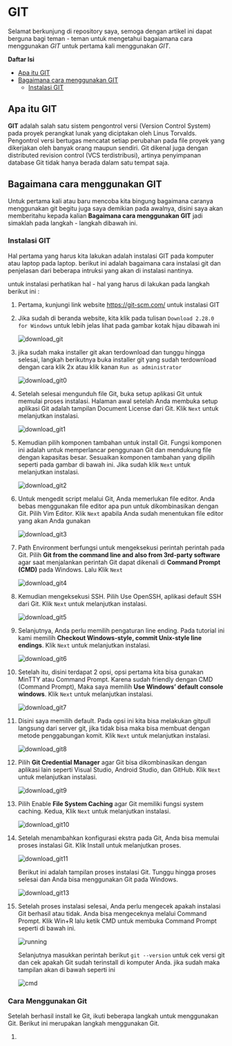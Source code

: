 # GIT
Selamat berkunjung di repository saya, semoga dengan artikel ini dapat berguna bagi teman - teman untuk mengetahui bagaiamana cara menggunakan *GIT* untuk pertama kali menggunakan *GIT*.

**Daftar Isi**
  * [Apa itu GIT](#Apa-itu-GIT)
  * [Bagaimana cara menggunakan GIT](#Bagaimana-cara-menggunakan-GIT)
     * [Instalasi GIT](#Instalasi-git)
     
## Apa itu GIT

  **GIT** adalah salah satu sistem pengontrol versi (Version Control System) pada proyek perangkat lunak yang diciptakan oleh Linus Torvalds. Pengontrol versi bertugas mencatat setiap perubahan pada file proyek yang dikerjakan oleh banyak orang maupun sendiri.
 Git dikenal juga dengan distributed revision control (VCS terdistribusi), artinya penyimpanan database Git tidak hanya berada dalam satu tempat saja.

## Bagaimana cara menggunakan GIT
Untuk pertama kali atau baru mencoba kita bingung bagaimana caranya menggunakan git begitu juga saya demikian pada awalnya, disini saya akan memberitahu kepada kalian **Bagaimana cara menggunakan GIT** jadi simaklah pada langkah - langkah dibawah ini.

### Instalasi GIT
Hal pertama yang harus kita lakukan adalah instalasi GIT pada komputer atau laptop pada laptop. berikut ini adalah bagaimana cara instalasi git dan penjelasan dari beberapa intruksi yang akan di instalasi nantinya.

untuk instalasi perhatikan hal - hal yang harus di lakukan pada langkah berikut ini :

1. Pertama, kunjungi link website https://git-scm.com/ untuk instalasi GIT
2. Jika sudah di beranda website, kita klik pada tulisan `Download 2.28.0 for Windows` untuk lebih jelas lihat pada gambar kotak hijau dibawah ini

      ![download_git](https://user-images.githubusercontent.com/72792261/95863238-26a81980-0d8e-11eb-9b2b-47cc54bf3f82.png)

3. jika sudah maka installer git akan terdownload dan tunggu hingga selesai, langkah berikutnya buka installer git yang sudah terdownload dengan cara klik 2x atau klik kanan `Run as administrator`

      ![download_git0](https://user-images.githubusercontent.com/72792261/95875725-8ad1da00-0d9c-11eb-9925-ae3ea5c2b3f6.png)

4. Setelah selesai mengunduh file Git, buka setup aplikasi Git untuk memulai proses instalasi. Halaman awal setelah Anda membuka setup aplikasi Git adalah tampilan Document License dari Git. Klik `Next` untuk melanjutkan instalasi.

      ![download_git1](https://user-images.githubusercontent.com/72792261/95875111-dcc63000-0d9b-11eb-827a-ee22cc7d0d2d.png)

5. Kemudian pilih komponen tambahan untuk install Git. Fungsi komponen ini adalah untuk memperlancar penggunaan Git dan mendukung file dengan kapasitas besar. Sesuaikan komponen tambahan yang dipilih seperti pada gambar di bawah ini. Jika sudah klik `Next` untuk melanjutkan instalasi.

      ![download_git2](https://user-images.githubusercontent.com/72792261/95879636-ca022a00-0da0-11eb-9790-d6e9f764d277.png)

6. Untuk mengedit script melalui Git, Anda memerlukan file editor. Anda bebas menggunakan file editor apa pun untuk dikombinasikan dengan Git. Pilih Vim Editor. Klik `Next` apabila Anda sudah menentukan file editor yang akan Anda gunakan

      ![download_git3](https://user-images.githubusercontent.com/72792261/95879655-cb335700-0da0-11eb-8091-7f06f5f21528.png)

7. Path Environment berfungsi untuk mengeksekusi perintah perintah pada Git. Pilih **Git from the command line and also from 3rd-party software** agar saat menjalankan perintah Git dapat dikenali di **Command Prompt (CMD)** pada Windows. Lalu Klik `Next`

      ![download_git4](https://user-images.githubusercontent.com/72792261/95879660-cc648400-0da0-11eb-90a5-2507f2fef13e.png)

8. Kemudian mengeksekusi SSH. Pilih Use OpenSSH, aplikasi default SSH dari Git. Klik `Next` untuk melanjutkan instalasi.

      ![download_git5](https://user-images.githubusercontent.com/72792261/95879662-ccfd1a80-0da0-11eb-91ce-2a89be4526a6.png)

9. Selanjutnya, Anda perlu memilih pengaturan line ending. Pada tutorial ini kami memilih **Checkout Windows-style, commit Unix-style line endings**. Klik `Next` untuk melanjutkan instalasi.

      ![download_git6](https://user-images.githubusercontent.com/72792261/95879666-cd95b100-0da0-11eb-9f2a-b19e65d8f72b.png)

10. Setelah itu, disini terdapat 2 opsi, opsi pertama kita bisa gunakan MinTTY atau Command Prompt. Karena sudah friendly dengan CMD (Command Prompt), Maka saya memilih **Use Windows’ default console windows**. Klik `Next` untuk melanjutkan instalasi.

      ![download_git7](https://user-images.githubusercontent.com/72792261/95879668-ce2e4780-0da0-11eb-8787-0ef2ea60d572.png)

11. Disini saya memilih default. Pada opsi ini kita bisa melakukan gitpull langsung dari server git, jika tidak bisa maka bisa membuat dengan metode penggabungan komit. Klik `Next` untuk melanjutkan instalasi.

      ![download_git8](https://user-images.githubusercontent.com/72792261/95879676-cf5f7480-0da0-11eb-93ba-703eb0bf0dff.png)

12. Pilih **Git Credential Manager** agar Git bisa dikombinasikan dengan aplikasi lain seperti Visual Studio, Android Studio, dan GitHub. Klik `Next` untuk melanjutkan instalasi. 

      ![download_git9](https://user-images.githubusercontent.com/72792261/95879677-cff80b00-0da0-11eb-81ff-9846448ff18f.png)

13. Pilih Enable **File System Caching** agar Git memiliki fungsi system caching. Kedua, Klik `Next` untuk melanjutkan instalasi.

      ![download_git10](https://user-images.githubusercontent.com/72792261/95879679-d090a180-0da0-11eb-824b-13af95d41f3e.png)

14. Setelah menambahkan konfigurasi ekstra pada Git, Anda bisa memulai proses instalasi Git. Klik Install untuk melanjutkan proses.

      ![download_git11](https://user-images.githubusercontent.com/72792261/95879683-d1293800-0da0-11eb-9d2d-e4dbd6657530.png)

    Berikut ini adalah tampilan proses instalasi Git. Tunggu hingga proses selesai dan Anda bisa menggunakan Git pada Windows.

      ![download_git13](https://user-images.githubusercontent.com/72792261/95879686-d1c1ce80-0da0-11eb-9e95-965d165e47cb.png)
      
15. Setelah proses instalasi selesai, Anda perlu mengecek apakah instalasi Git berhasil atau tidak. Anda bisa mengeceknya melalui Command Prompt. Klik Win+R lalu ketik CMD untuk membuka Command Prompt seperti di bawah ini.

      ![running](https://user-images.githubusercontent.com/72792261/96327324-d6b5a500-1062-11eb-87ef-23c522d59997.png)
      
      Selanjutnya masukkan perintah berikut `git --version` untuk cek versi git dan cek apakah Git sudah terinstall di komputer Anda. jika sudah maka tampilan akan di bawah seperti ini
      
      ![cmd](https://user-images.githubusercontent.com/72792261/96327413-94d92e80-1063-11eb-9541-552cc07e0066.png)


### Cara Menggunakan Git
Setelah berhasil install ke Git, ikuti beberapa langkah untuk menggunakan Git. Berikut ini merupakan langkah menggunakan Git.

1. 
